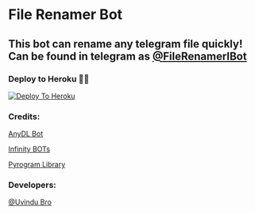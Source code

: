 # File Renamer Bot

## This bot can rename any telegram file quickly! Can be found in telegram as [@FileRenamerIBot](https://t.me/FileRenameUB_Bot)

### Deploy to Heroku 🏃‍♂

[![Deploy To Heroku](https://www.herokucdn.com/deploy/button.svg)](https://heroku.com/deploy?template=https://github.com/UvinduBro/File-Renamer-Bot)

### Credits:

[AnyDL Bot](https://github.com/SpEcHiDe/AnyDLBot)

[Infinity BOTs](https://t.me/Infinity_BOTs)

[Pyrogram Library](https://github.com/pyrogram/pyrogram)

### Developers:

[@Uvindu Bro](https://t.me/Uvindu_Bro)

